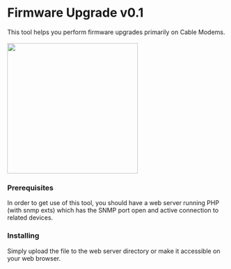 # Firmware Upgrade v0.1

This tool helps you perform firmware upgrades primarily on Cable Modems. <br/><br/>
<img src="https://asmart.ams3.cdn.digitaloceanspaces.com/repo/firmware-upgrade/show.gif" width="300px" /><br/>

### Prerequisites

In order to get use of this tool, you should have a web server running PHP (with snmp exts) which has the SNMP port open and active connection to related devices.

### Installing

Simply upload the file to the web server directory or make it accessible on your web browser.
